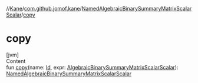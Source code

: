 //[Kane](../../index.md)/[com.github.jomof.kane](../index.md)/[NamedAlgebraicBinarySummaryMatrixScalarScalar](index.md)/[copy](copy.md)



# copy  
[jvm]  
Content  
fun [copy](copy.md)(name: [Id](../../com.github.jomof.kane.impl/index.md#%5Bcom.github.jomof.kane.impl%2FId%2F%2F%2FPointingToDeclaration%2F%5D%2FClasslikes%2F-2004631606), expr: [AlgebraicBinarySummaryMatrixScalarScalar](../-algebraic-binary-summary-matrix-scalar-scalar/index.md)): [NamedAlgebraicBinarySummaryMatrixScalarScalar](index.md)  




